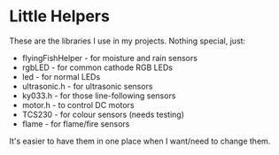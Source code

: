 # Little Helpers

These are the libraries I use in my projects. Nothing special, just:

* flyingFishHelper - for moisture and rain sensors
* rgbLED - for common cathode RGB LEDs
* led - for normal LEDs
* ultrasonic.h - for ultrasonic sensors
* ky033.h - for those line-following sensors
* motor.h - to control DC motors
* TCS230 - for colour sensors (needs testing)
* flame - for flame/fire sensors

It's easier to have them in one place when I want/need to change them.